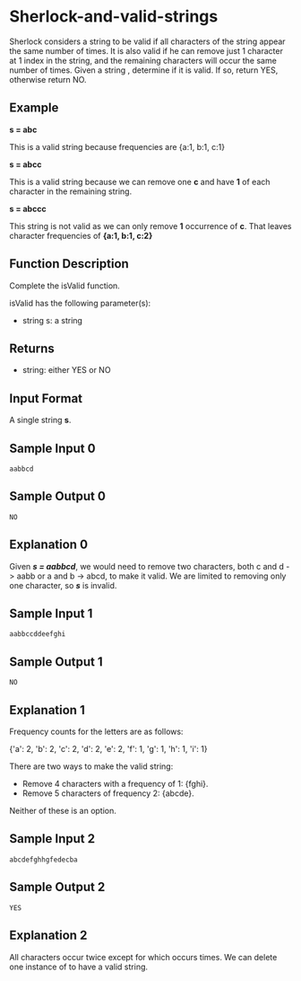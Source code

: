 # Sherlock-and-valid-strings

Sherlock considers a string to be valid if all characters of the string appear the same number of times. It is also valid if he can remove just 1 character at 1 index in the string, and the remaining characters will occur the same number of times. Given a string , determine if it is valid. If so, return YES, otherwise return NO.

## Example

**s = abc**

This is a valid string because frequencies are {a:1, b:1, c:1}

**s = abcc**

This is a valid string because we can remove one **c** and have **1** of each character in the remaining string.

**s = abccc**

This string is not valid as we can only remove **1** occurrence of **c**. That leaves character frequencies of **{a:1, b:1, c:2}**

## Function Description

Complete the isValid function.

isValid has the following parameter(s):

* string s: a string

## Returns

* string: either YES or NO

## Input Format

A single string **s**.

## Sample Input 0
```
aabbcd
```
## Sample Output 0
```
NO
```

## Explanation 0

Given ***s = aabbcd***, we would need to remove two characters, both c and d -> aabb or a and b -> abcd, to make it valid. We are limited to removing only one character, so ***s*** is invalid.

## Sample Input 1
```
aabbccddeefghi
```
## Sample Output 1
```
NO
```
## Explanation 1

Frequency counts for the letters are as follows:

{'a': 2, 'b': 2, 'c': 2, 'd': 2, 'e': 2, 'f': 1, 'g': 1, 'h': 1, 'i': 1}

There are two ways to make the valid string:

* Remove 4 characters with a frequency of 1: {fghi}.
* Remove 5 characters of frequency 2: {abcde}.

Neither of these is an option.

## Sample Input 2

```
abcdefghhgfedecba
```
## Sample Output 2

```
YES
```
## Explanation 2

All characters occur twice except for  which occurs  times. We can delete one instance of  to have a valid string.
